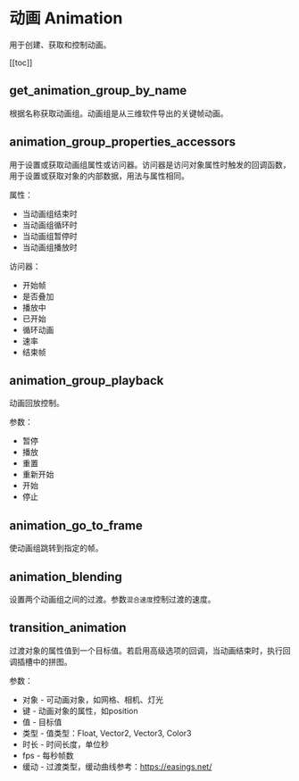 # 动画 Animation

用于创建、获取和控制动画。

[[toc]]

## get_animation_group_by_name

根据名称获取动画组。动画组是从三维软件导出的关键帧动画。

## animation_group_properties_accessors

用于设置或获取动画组属性或访问器。访问器是访问对象属性时触发的回调函数，用于设置或获取对象的内部数据，用法与属性相同。

属性：
- 当动画组结束时
- 当动画组循环时
- 当动画组暂停时
- 当动画组播放时

访问器：
- 开始帧
- 是否叠加
- 播放中
- 已开始
- 循环动画
- 速率
- 结束帧

## animation_group_playback

动画回放控制。

参数：
- 暂停
- 播放
- 重置
- 重新开始
- 开始
- 停止

## animation_go_to_frame

使动画组跳转到指定的帧。

## animation_blending

设置两个动画组之间的过渡。参数`混合速度`控制过渡的速度。

## transition_animation

过渡对象的属性值到一个目标值。若启用高级选项的回调，当动画结束时，执行回调插槽中的拼图。

参数：
- 对象 - 可动画对象，如网格、相机、灯光
- 键 - 动画对象的属性，如position
- 值 - 目标值
- 类型 - 值类型：Float, Vector2, Vector3, Color3
- 时长 - 时间长度，单位秒
- fps - 每秒帧数
- 缓动 - 过渡类型，缓动曲线参考：<https://easings.net/>
